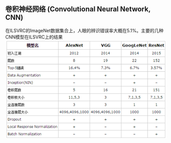 ## 卷积神经网络 (Convolutional Neural Network, CNN)
在ILSVRC的ImageNet数据集合上，人眼的辨识错误率大概在5.1%。主要的几种CNN模型在ILSVRC上的结果
![compare](/assets/cnn-compare.png)


